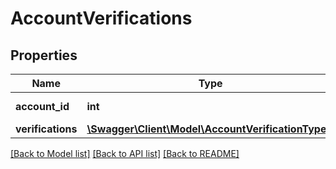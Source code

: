 # AccountVerifications

## Properties
Name | Type | Description | Notes
------------ | ------------- | ------------- | -------------
**account_id** | **int** | The account ID. | 
**verifications** | [**\Swagger\Client\Model\AccountVerificationType[]**](AccountVerificationType.md) |  | [optional] 

[[Back to Model list]](../README.md#documentation-for-models) [[Back to API list]](../README.md#documentation-for-api-endpoints) [[Back to README]](../README.md)


